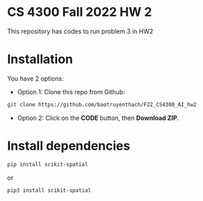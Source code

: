 CS 4300 Fall 2022 HW 2
====================
This repository has codes to run problem 3 in HW2

# Installation
You have 2 options:
* Option 1: Clone this repo from Github:
```sh
git clone https://github.com/baotruyenthach/F22_CS4300_AI_hw2
```

* Option 2: Click on the **CODE** button, then **Download ZIP**.



# Install dependencies
```sh
pip install scikit-spatial
```
or 
```sh
pip3 install scikit-spatial
```

